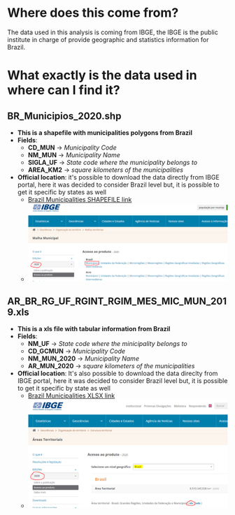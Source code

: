 # Where does this come from?
The data used in this analysis is coming from IBGE, the IBGE is the public institute in charge of provide geographic and statistics information for Brazil.

# What exactly is the data used in where can I find it?
## BR_Municipios_2020.shp
- **This is a shapefile with municipalities polygons from Brazil**
- **Fields**:
    - **CD_MUN**   -> *Municipality Code*
    - **NM_MUN**   -> *Municipality Name*
    - **SIGLA_UF** -> *State code where the municipality belongs to*
    - **AREA_KM2** -> *square kilometers of the municipalities*
- **Official location**: it's possible to download the data directly from IBGE portal, here it was decided to consider Brazil level but, it is possible to get it specific by states as well
    - [Brazil Municipalities SHAPEFILE link](https://www.ibge.gov.br/geociencias/organizacao-do-territorio/malhas-territoriais/15774-malhas.html?=&t=acesso-ao-produto)
    - ![alt text](../img/br_municipios_portal.PNG)

## AR_BR_RG_UF_RGINT_RGIM_MES_MIC_MUN_2019.xls
- **This is a xls file with tabular information from Brazil**
- **Fields**:
    - **NM_UF**       -> *State code where the minicipality belongs to*
    - **CD_GCMUN**    -> *Municipality Code*
    - **NM_MUN_2020** -> *Municipality Name*
    - **AR_MUN_2020**    -> *square kilometers of the municipalities*
- **Official location**: It's also possible to download the data direclty from IBGE portal, here it was decided to consider Brazil level but, it is possible to get it specific by state as well
    - [Brazil Municipalities XLSX link](https://www.ibge.gov.br/geociencias/organizacao-do-territorio/estrutura-territorial/15761-areas-dos-municipios.html?t=acesso-ao-produto&c=1)
    - ![alt text](../img/areas_territoriais_portal.PNG)